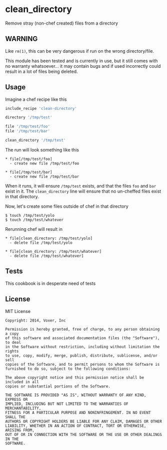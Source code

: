 clean_directory
===============

Remove stray (non-chef created) files from a directory

WARNING
-------

Like `rm(1)`, this can be very dangerous if run on the wrong directory/file.

This module has been tested and is currently in use, but it still comes with
no warranty whatsoever... it may contain bugs and if used incorrectly could result
in a lot of files being deleted.

Usage
-----

Imagine a chef recipe like this

``` ruby
include_recipe 'clean-directory'

directory '/tmp/test'

file '/tmp/test/foo'
file '/tmp/test/bar'

clean_directory '/tmp/test'
```

The run will look something like this

```
* file[/tmp/test/foo]
  - create new file /tmp/test/foo

* file[/tmp/test/bar]
  - create new file /tmp/test/bar
```

When it runs, it will ensure `/tmp/test` exists, and that the files
`foo` and `bar` exist in it.  The `clean_directory` line will ensure
that no un-cheffed files exist in that directory.

Now, let's create some files outside of chef in that directory

    $ touch /tmp/test/yolo
    $ touch /tmp/test/whatever

Rerunning chef will result in

```
* file[clean_directory: /tmp/test/yolo]
  - delete file /tmp/test/yolo

* file[clean_directory: /tmp/test/whatever]
  - delete file /tmp/test/whatever]
```

Tests
-----

This cookbook is in desperate need of tests

License
-------

MIT License

```
Copyright: 2014, Voxer, Inc

Permission is hereby granted, free of charge, to any person obtaining a copy
of this software and associated documentation files (the "Software"), to deal
in the Software without restriction, including without limitation the rights
to use, copy, modify, merge, publish, distribute, sublicense, and/or sell
copies of the Software, and to permit persons to whom the Software is
furnished to do so, subject to the following conditions:

The above copyright notice and this permission notice shall be included in all
copies or substantial portions of the Software.

THE SOFTWARE IS PROVIDED "AS IS", WITHOUT WARRANTY OF ANY KIND, EXPRESS OR
IMPLIED, INCLUDING BUT NOT LIMITED TO THE WARRANTIES OF MERCHANTABILITY,
FITNESS FOR A PARTICULAR PURPOSE AND NONINFRINGEMENT. IN NO EVENT SHALL THE
AUTHORS OR COPYRIGHT HOLDERS BE LIABLE FOR ANY CLAIM, DAMAGES OR OTHER
LIABILITY, WHETHER IN AN ACTION OF CONTRACT, TORT OR OTHERWISE, ARISING FROM,
OUT OF OR IN CONNECTION WITH THE SOFTWARE OR THE USE OR OTHER DEALINGS IN THE
SOFTWARE.
```
